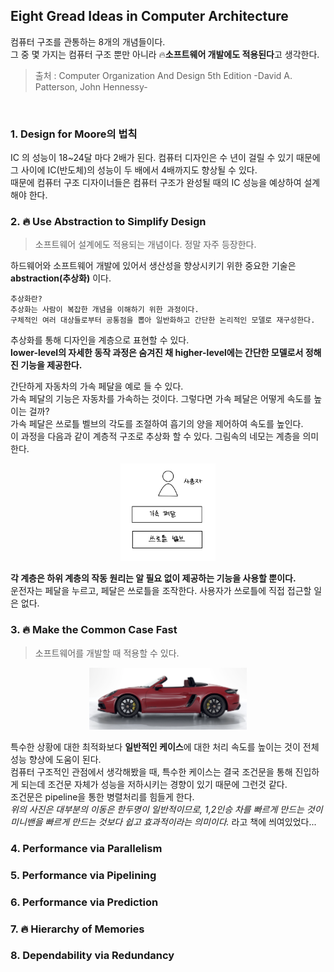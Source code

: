 ## Eight Gread Ideas in Computer Architecture

컴퓨터 구조를 관통하는 8개의 개념들이다.     
그 중 몇 가지는 컴퓨터 구조 뿐만 아니라 🔥**소프트웨어 개발에도 적용된다**고 생각한다.
> 출처 : Computer Organization And Design 5th Edition -David A. Patterson, John Hennessy-

<br>

### 1. Design for Moore의 법칙
IC 의 성능이 18~24달 마다 2배가 된다. 컴퓨터 디자인은 수 년이 걸릴 수 있기 때문에 그 사이에 IC(반도체)의 성능이 두 배에서 4배까지도 향상될 수 있다.     
때문에 컴퓨터 구조 디자이너들은 컴퓨터 구조가 완성될 때의 IC 성능을 예상하여 설계해야 한다.

### 2. 🔥 Use Abstraction to Simplify Design
> 소프트웨어 설계에도 적용되는 개념이다. 정말 자주 등장한다.

하드웨어와 소프트웨어 개발에 있어서 생산성을 향상시키기 위한 중요한 기술은 **abstraction(추상화)** 이다.   

```
추상화란?
추상화는 사람이 복잡한 개념을 이해하기 위한 과정이다.	
구체적인 여러 대상들로부터 공통점을 뽑아 일반화하고 간단한 논리적인 모델로 재구성한다.  
```
추상화를 통해 디자인을 계층으로 표현할 수 있다.    
**lower-level의 자세한 동작 과정은 숨겨진 채 higher-level에는 간단한 모델로서 정해진 기능을 제공한다.**       

간단하게 자동차의 가속 페달을 예로 들 수 있다.   
가속 페달의 기능은 자동차를 가속하는 것이다. 그렇다면 가속 페달은 어떻게 속도를 높이는 걸까?   
가속 페달은 쓰로틀 벨브의 각도를 조절하여 흡기의 양을 제어하여 속도를 높인다.   
이 과정을 다음과 같이 계층적 구조로 추상화 할 수 있다. 그림속의 네모는 계층을 의미한다.    
<center><img src="./img/example01.jpeg" width="30%" height="30%" alt="example01"></center>    

**각 계층은 하위 계층의 작동 원리는 알 필요 없이 제공하는 기능을 사용할 뿐이다.**      
운전자는 페달을 누르고, 페달은 쓰로틀을 조작한다. 사용자가 쓰로틀에 직접 접근할 일은 없다.    

### 3. 🔥 Make the Common Case Fast	
> 소프트웨어를 개발할 때 적용할 수 있다.   

<center><img src="./img/porsche.png" width="50%" alt="porsche"></center>

특수한 상황에 대한 최적화보다 **일반적인 케이스**에 대한 처리 속도를 높이는 것이 전체 성능 향상에 도움이 된다.    
컴퓨터 구조적인 관점에서 생각해봤을 때, 특수한 케이스는 결국 조건문을 통해 진입하게 되는데 조건문 자체가 성능을 저하시키는 경향이 있기 때문에 그런것 같다.    
조건문은 pipeline을 통한 병렬처리를 힘들게 한다.  
*위의 사진은 대부분의 이동은 한두명이 일반적이므로, 1,2인승 차를 빠르게 만드는 것이 미니밴을 빠르게 만드는 것보다 쉽고 효과적이라는 의미이다.* 라고 책에 씌여있었다...

### 4. Performance via Parallelism

### 5. Performance via Pipelining

### 6. Performance via Prediction

### 7. 🔥 Hierarchy of Memories

### 8. Dependability via Redundancy
